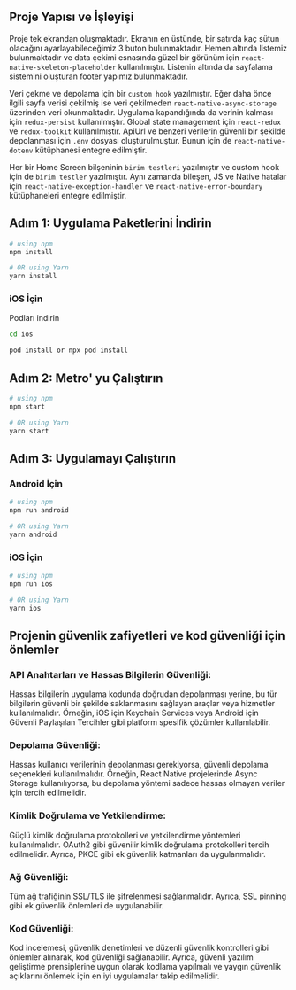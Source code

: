 ## Proje Yapısı ve İşleyişi

Proje tek ekrandan oluşmaktadır. Ekranın en üstünde, bir satırda kaç sütun olacağını ayarlayabileceğimiz 3 buton bulunmaktadır.
Hemen altında listemiz bulunmaktadır ve data çekimi esnasında güzel bir görünüm için `react-native-skeleton-placeholder` kullanılmıştır.
Listenin altında da sayfalama sistemini oluşturan footer yapımız bulunmaktadır.

Veri çekme ve depolama için bir `custom hook` yazılmıştır.
Eğer daha önce ilgili sayfa verisi çekilmiş ise veri çekilmeden `react-native-async-storage` üzerinden veri okunmaktadır.
Uygulama kapandığında da verinin kalması için `redux-persist` kullanılmıştır.
Global state management için `react-redux` ve `redux-toolkit` kullanılmıştır.
ApiUrl ve benzeri verilerin güvenli bir şekilde depolanması için `.env` dosyası oluşturulmuştur. Bunun için de `react-native-dotenv` kütüphanesi entegre edilmiştir.

Her bir Home Screen bilşeninin `birim testleri` yazılmıştır ve custom hook için de `birim testler` yazılmıştır.
Aynı zamanda bileşen, JS ve Native hatalar için `react-native-exception-handler` ve `react-native-error-boundary` kütüphaneleri entegre edilmiştir.

## Adım 1: Uygulama Paketlerini İndirin

```bash
# using npm
npm install

# OR using Yarn
yarn install
```

### iOS İçin

Podları indirin

```bash
cd ios

pod install or npx pod install
```

## Adım 2: Metro' yu Çalıştırın

```bash
# using npm
npm start

# OR using Yarn
yarn start
```

## Adım 3: Uygulamayı Çalıştırın

### Android İçin

```bash
# using npm
npm run android

# OR using Yarn
yarn android
```

### iOS İçin

```bash
# using npm
npm run ios

# OR using Yarn
yarn ios
```

## Projenin güvenlik zafiyetleri ve kod güvenliği için önlemler

### API Anahtarları ve Hassas Bilgilerin Güvenliği:

Hassas bilgilerin uygulama kodunda doğrudan depolanması yerine, bu tür bilgilerin güvenli bir şekilde saklanmasını sağlayan araçlar veya hizmetler kullanılmalıdır. Örneğin, iOS için Keychain Services veya Android için Güvenli Paylaşılan Tercihler gibi platform spesifik çözümler kullanılabilir.

### Depolama Güvenliği:

Hassas kullanıcı verilerinin depolanması gerekiyorsa, güvenli depolama seçenekleri kullanılmalıdır. Örneğin, React Native projelerinde Async Storage kullanılıyorsa, bu depolama yöntemi sadece hassas olmayan veriler için tercih edilmelidir.

### Kimlik Doğrulama ve Yetkilendirme:

Güçlü kimlik doğrulama protokolleri ve yetkilendirme yöntemleri kullanılmalıdır. OAuth2 gibi güvenilir kimlik doğrulama protokolleri tercih edilmelidir. Ayrıca, PKCE gibi ek güvenlik katmanları da uygulanmalıdır.

### Ağ Güvenliği:

Tüm ağ trafiğinin SSL/TLS ile şifrelenmesi sağlanmalıdır. Ayrıca, SSL pinning gibi ek güvenlik önlemleri de uygulanabilir.

### Kod Güvenliği:

Kod incelemesi, güvenlik denetimleri ve düzenli güvenlik kontrolleri gibi önlemler alınarak, kod güvenliği sağlanabilir. Ayrıca, güvenli yazılım geliştirme prensiplerine uygun olarak kodlama yapılmalı ve yaygın güvenlik açıklarını önlemek için en iyi uygulamalar takip edilmelidir.
